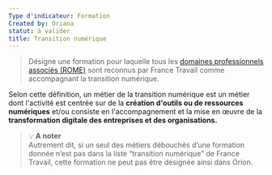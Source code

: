 ```yaml
---
Type d'indicateur: Formation
Created by: Oriana
statut: à valider
title: Transition numérique
---
```


> Désigne une formation pour laquelle tous les [domaines professionnels associés (ROME)](domaine-professionnel-rome) sont reconnus par France Travail comme accompagnant la transition numérique.

Selon cette définition, un métier de la transition numérique est un métier dont l'activité est centrée sur de la **création d'outils ou de ressources numériques** et/ou consiste en l'accompagnement et la mise en œuvre de la **transformation digitale des entreprises et des organisations.** 

>💡 **A noter**  
>Autrement dit, si un seul des métiers débouchés d’une formation donnée n’est pas dans la liste “transition numérique” de France Travail, cette formation ne peut pas être désignée ainsi dans Orion.
